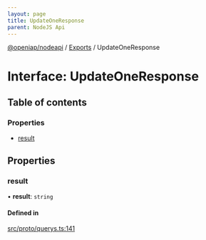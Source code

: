 ```yaml
---
layout: page
title: UpdateOneResponse
parent: NodeJS Api
---
```

[@openiap/nodeapi](../README.md) / [Exports](../modules.md) / UpdateOneResponse

# Interface: UpdateOneResponse

## Table of contents

### Properties

- [result](UpdateOneResponse.md#result)

## Properties

### result

• **result**: `string`

#### Defined in

[src/proto/querys.ts:141](https://github.com/openiap/nodeapi/blob/a6b5438/src/proto/querys.ts#L141)
